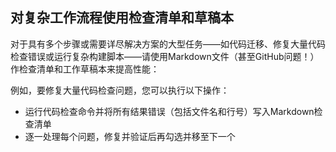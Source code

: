 
## 对复杂工作流程使用检查清单和草稿本

对于具有多个步骤或需要详尽解决方案的大型任务——如代码迁移、修复大量代码检查错误或运行复杂构建脚本——请使用Markdown文件（甚至GitHub问题！）作检查清单和工作草稿本来提高性能：

例如，要修复大量代码检查问题，您可以执行以下操作：

- 运行代码检查命令并将所有结果错误（包括文件名和行号）写入Markdown检查清单
- 逐一处理每个问题，修复并验证后再勾选并移至下一个
